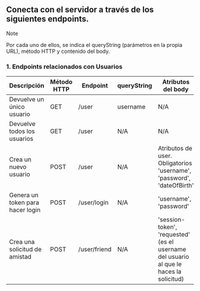## Conecta con el servidor a través de los siguientes endpoints.
> [!NOTE] 
> Por cada uno de ellos, se indica el queryString (parámetros en la propia URL), método HTTP y contenido del body.

### 1. Endpoints relacionados con Usuarios
| Descripción  | Método HTTP | Endpoint | queryString | Atributos del body |
| ------------- | ------------- | ------------- | ------------- | ------------- |
| Devuelve un único usuario | GET | /user | username | N/A |
| Devuelve todos los usuarios | GET | /user | N/A | N/A |
| Crea un nuevo usuario | POST | /user | N/A | Atributos de user. Obligatorios 'username', 'password', 'dateOfBirth' |
| Genera un token para hacer login | POST | /user/login | N/A | 'username', 'password' |
| Crea una solicitud de amistad | POST | /user/friend | N/A | 'session-token', 'requested' (es el username del usuario al que le haces la solicitud) |
